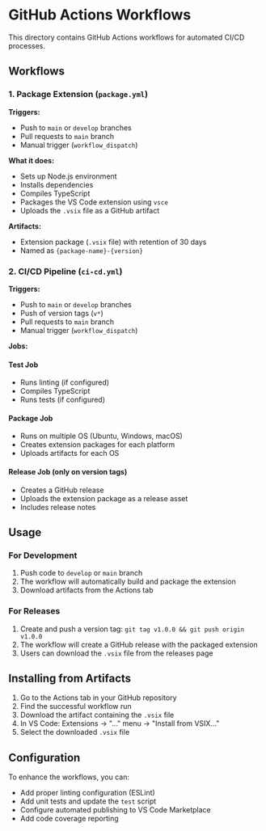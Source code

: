 # GitHub Actions Workflows

This directory contains GitHub Actions workflows for automated CI/CD processes.

## Workflows

### 1. Package Extension (`package.yml`)
**Triggers:**
- Push to `main` or `develop` branches
- Pull requests to `main` branch
- Manual trigger (`workflow_dispatch`)

**What it does:**
- Sets up Node.js environment
- Installs dependencies
- Compiles TypeScript
- Packages the VS Code extension using `vsce`
- Uploads the `.vsix` file as a GitHub artifact

**Artifacts:**
- Extension package (`.vsix` file) with retention of 30 days
- Named as `{package-name}-{version}`

### 2. CI/CD Pipeline (`ci-cd.yml`)
**Triggers:**
- Push to `main` or `develop` branches
- Push of version tags (`v*`)
- Pull requests to `main` branch
- Manual trigger (`workflow_dispatch`)

**Jobs:**

#### Test Job
- Runs linting (if configured)
- Compiles TypeScript
- Runs tests (if configured)

#### Package Job
- Runs on multiple OS (Ubuntu, Windows, macOS)
- Creates extension packages for each platform
- Uploads artifacts for each OS

#### Release Job (only on version tags)
- Creates a GitHub release
- Uploads the extension package as a release asset
- Includes release notes

## Usage

### For Development
1. Push code to `develop` or `main` branch
2. The workflow will automatically build and package the extension
3. Download artifacts from the Actions tab

### For Releases
1. Create and push a version tag: `git tag v1.0.0 && git push origin v1.0.0`
2. The workflow will create a GitHub release with the packaged extension
3. Users can download the `.vsix` file from the releases page

## Installing from Artifacts
1. Go to the Actions tab in your GitHub repository
2. Find the successful workflow run
3. Download the artifact containing the `.vsix` file
4. In VS Code: Extensions → "..." menu → "Install from VSIX..."
5. Select the downloaded `.vsix` file

## Configuration
To enhance the workflows, you can:
- Add proper linting configuration (ESLint)
- Add unit tests and update the `test` script
- Configure automated publishing to VS Code Marketplace
- Add code coverage reporting
